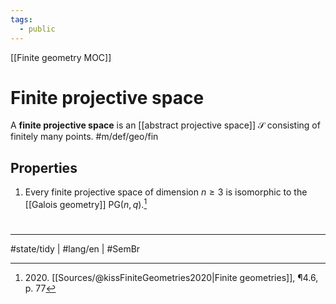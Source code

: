 ```yaml
---
tags:
  - public
---
```

[[Finite geometry MOC]]
# Finite projective space

A **finite projective space** is an [[abstract projective space]] $\mathcal{S}$ consisting of finitely many points. #m/def/geo/fin

## Properties

1. Every finite projective space of dimension $n \geq 3$ is isomorphic to the [[Galois geometry]] $\mathrm{PG}(n,q)$.[^2020]

[^2020]: 2020\. [[Sources/@kissFiniteGeometries2020|Finite geometries]], ¶4.6, p. 77

#
---
#state/tidy | #lang/en | #SemBr
